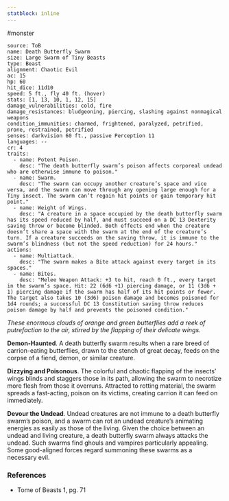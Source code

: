 ```yaml
---
statblock: inline
---
```

 #monster 

```statblock
source: ToB
name: Death Butterfly Swarm
size: Large Swarm of Tiny Beasts
type: Beast
alignment: Chaotic Evil
ac: 15
hp: 60
hit_dice: 11d10
speed: 5 ft., fly 40 ft. (hover)
stats: [1, 13, 10, 1, 12, 15]
damage_vulnerabilities: cold, fire
damage_resistances: bludgeoning, piercing, slashing against nonmagical weapons
condition_immunities: charmed, frightened, paralyzed, petrified, prone, restrained, petrified
senses: darkvision 60 ft., passive Perception 11
languages: --
cr: 4
traits:
  - name: Potent Poison.
    desc: "The death butterfly swarm’s poison affects corporeal undead who are otherwise immune to poison."
  - name: Swarm.
    desc: "The swarm can occupy another creature’s space and vice versa, and the swarm can move through any opening large enough for a Tiny insect. The swarm can’t regain hit points or gain temporary hit point."
  - name: Weight of Wings.
    desc: "A creature in a space occupied by the death butterfly swarm has its speed reduced by half, and must succeed on a DC 13 Dexterity saving throw or become blinded. Both effects end when the creature doesn’t share a space with the swarm at the end of the creature’s turn. If a creature succeeds on the saving throw, it is immune to the swarm’s blindness (but not the speed reduction) for 24 hours."
actions:
  - name: Multiattack.
    desc: "The swarm makes a Bite attack against every target in its spaces."
  - name: Bites.
    desc: "Melee Weapon Attack: +3 to hit, reach 0 ft., every target in the swarm’s space. Hit: 22 (6d6 +1) piercing damage, or 11 (3d6 + 1) piercing damage if the swarm has half of its hit points or fewer. The target also takes 10 (3d6) poison damage and becomes poisoned for 1d4 rounds; a successful DC 13 Constitution saving throw reduces poison damage by half and prevents the poisoned condition."
```

_These enormous clouds of orange and green butterflies add a reek of putrefaction to the air, stirred by the flapping of their delicate wings._

**Demon-Haunted**. A death butterfly swarm results when a rare breed of carrion-eating butterflies, drawn to the stench of great decay, feeds on the corpse of a fiend, demon, or similar creature.

**Dizzying and Poisonous**. The colorful and chaotic flapping of the insects’ wings blinds and staggers those in its path, allowing the swarm to necrotize more flesh from those it overruns. Attracted to rotting material, the swarm spreads a fast-acting, poison on its victims, creating carrion it can feed on immediately.

**Devour the Undead**. Undead creatures are not immune to a death butterfly swarm’s poison, and a swarm can rot an undead creature’s animating energies as easily as those of the living. Given the choice between an undead and living creature, a death butterfly swarm always attacks the undead. Such swarms find ghouls and vampires particularly appealing. Some good-aligned forces regard summoning these swarms as a necessary evil.

### References

* Tome of Beasts 1, pg. 71
